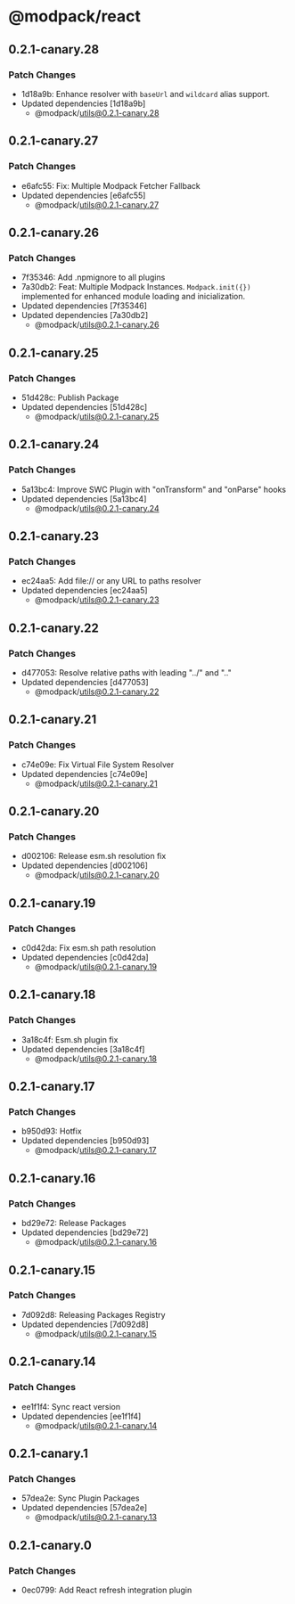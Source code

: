 # @modpack/react

## 0.2.1-canary.28

### Patch Changes

- 1d18a9b: Enhance resolver with `baseUrl` and `wildcard` alias support.
- Updated dependencies [1d18a9b]
  - @modpack/utils@0.2.1-canary.28

## 0.2.1-canary.27

### Patch Changes

- e6afc55: Fix: Multiple Modpack Fetcher Fallback
- Updated dependencies [e6afc55]
  - @modpack/utils@0.2.1-canary.27

## 0.2.1-canary.26

### Patch Changes

- 7f35346: Add .npmignore to all plugins
- 7a30db2: Feat: Multiple Modpack Instances. `Modpack.init({})` implemented for enhanced module loading and inicialization.
- Updated dependencies [7f35346]
- Updated dependencies [7a30db2]
  - @modpack/utils@0.2.1-canary.26

## 0.2.1-canary.25

### Patch Changes

- 51d428c: Publish Package
- Updated dependencies [51d428c]
  - @modpack/utils@0.2.1-canary.25

## 0.2.1-canary.24

### Patch Changes

- 5a13bc4: Improve SWC Plugin with "onTransform" and "onParse" hooks
- Updated dependencies [5a13bc4]
  - @modpack/utils@0.2.1-canary.24

## 0.2.1-canary.23

### Patch Changes

- ec24aa5: Add file:// or any URL to paths resolver
- Updated dependencies [ec24aa5]
  - @modpack/utils@0.2.1-canary.23

## 0.2.1-canary.22

### Patch Changes

- d477053: Resolve relative paths with leading "../" and ".."
- Updated dependencies [d477053]
  - @modpack/utils@0.2.1-canary.22

## 0.2.1-canary.21

### Patch Changes

- c74e09e: Fix Virtual File System Resolver
- Updated dependencies [c74e09e]
  - @modpack/utils@0.2.1-canary.21

## 0.2.1-canary.20

### Patch Changes

- d002106: Release esm.sh resolution fix
- Updated dependencies [d002106]
  - @modpack/utils@0.2.1-canary.20

## 0.2.1-canary.19

### Patch Changes

- c0d42da: Fix esm.sh path resolution
- Updated dependencies [c0d42da]
  - @modpack/utils@0.2.1-canary.19

## 0.2.1-canary.18

### Patch Changes

- 3a18c4f: Esm.sh plugin fix
- Updated dependencies [3a18c4f]
  - @modpack/utils@0.2.1-canary.18

## 0.2.1-canary.17

### Patch Changes

- b950d93: Hotfix
- Updated dependencies [b950d93]
  - @modpack/utils@0.2.1-canary.17

## 0.2.1-canary.16

### Patch Changes

- bd29e72: Release Packages
- Updated dependencies [bd29e72]
  - @modpack/utils@0.2.1-canary.16

## 0.2.1-canary.15

### Patch Changes

- 7d092d8: Releasing Packages Registry
- Updated dependencies [7d092d8]
  - @modpack/utils@0.2.1-canary.15

## 0.2.1-canary.14

### Patch Changes

- ee1f1f4: Sync react version
- Updated dependencies [ee1f1f4]
  - @modpack/utils@0.2.1-canary.14

## 0.2.1-canary.1

### Patch Changes

- 57dea2e: Sync Plugin Packages
- Updated dependencies [57dea2e]
  - @modpack/utils@0.2.1-canary.13

## 0.2.1-canary.0

### Patch Changes

- 0ec0799: Add React refresh integration plugin
